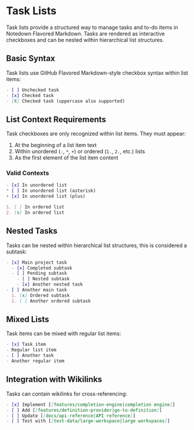 # Task Lists

Task lists provide a structured way to manage tasks and to-do items in Notedown Flavored Markdown. Tasks are rendered as interactive checkboxes and can be nested within hierarchical list structures.

## Basic Syntax

Task lists use GitHub Flavored Markdown-style checkbox syntax within list items:

```markdown
- [ ] Unchecked task
- [x] Checked task
- [X] Checked task (uppercase also supported)
```

## List Context Requirements

Task checkboxes are only recognized within list items. They must appear:

1. At the beginning of a list item text
2. Within unordered (`-`, `*`, `+`) or ordered (`1.`, `2.`, etc.) lists
3. As the first element of the list item content

### Valid Contexts

```markdown
- [x] In unordered list
* [ ] In unordered list (asterisk)
+ [x] In unordered list (plus)

1. [ ] In ordered list
2. [x] In ordered list
```

## Nested Tasks

Tasks can be nested within hierarchical list structures, this is considered a subtask:

```markdown
- [x] Main project task
  - [x] Completed subtask
  - [ ] Pending subtask
    - [ ] Nested subtask
    - [x] Another nested task
- [ ] Another main task
  1. [x] Ordered subtask
  2. [ ] Another ordered subtask
```

## Mixed Lists

Task items can be mixed with regular list items:

```markdown
- [x] Task item
- Regular list item
- [ ] Another task
- Another regular item
```

## Integration with Wikilinks

Tasks can contain wikilinks for cross-referencing:

```markdown
- [x] Implement [[features/completion-engine|completion engine]]
- [ ] Add [[features/definition-provider|go-to-definition]]
- [ ] Update [[docs/api-reference|API reference]]
- [ ] Test with [[test-data/large-workspace|large workspaces]]
```
